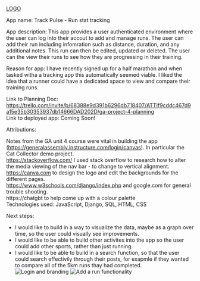 [LOGO](https://github.com/user-attachments/assets/af546cc0-c43a-4ca6-ae07-fb6d8062d7d1)

App name: Track Pulse - Run stat tracking

App description: This app provides a user authenticated environment where the user can log into their accout to add and manage runs. The user can add their run including infomration such as distance, duration, and any additional notes. This run can then be edited, updated or deleted. The user can the view their runs to see how they are progressing in their training. 

Reason for app: I have recently signed up for a half marathon and when tasked witha a tracking app this automatically seemed viable. I liked the idea that a runner could have a dedicated space to view and compare their training runs.

Link to Planning Doc: https://trello.com/invite/b/68388e9d391b6296db718407/ATTIf9cddc467d9a15e35b30353937db14666DAD202D/ga-project-4-planning <br>
Link to deployed app: Coming Soon! <br>

Attributions:

Notes from the GA unit 4 course were vital in building the app (https://generalassembly.instructure.com/login/canvas). In particular the Cat Collector demo project. <br>
https://stackoverflow.com/ I used stack overflow to research how to alter the media viewing of the nav bar - to change to vertical alignment. <br>
https://canva.com to design the logo and edit the backgrounds for the different pages. <br>
https://www.w3schools.com/django/index.php and google.com for general trouble shooting. <br>
https://chatgbt to help come up with a colour palette  <br>
Technologies used: JavaScript, Django, SQL, HTML, CSS <br>

Next steps:

- I would like to build in a way to visualize the data, maybe as a graph over time, so the user could visually see improvements.
- I would like to be able to build other activites into the app so the user could add other sports, rather than just running.
- I would like to be able to build in a search function, so that the user could search effectivily through their posts, for exapmle if they wanted to compare all of the 5km runs thay had completed.
![Login and branding](https://github.com/user-attachments/assets/5435ce8e-235a-4f7f-8509-2ad4270f71dd)
![Add a run functionality](https://github.com/user-attachments/assets/689779b3-5ec2-4f01-830e-453b494e071b)
